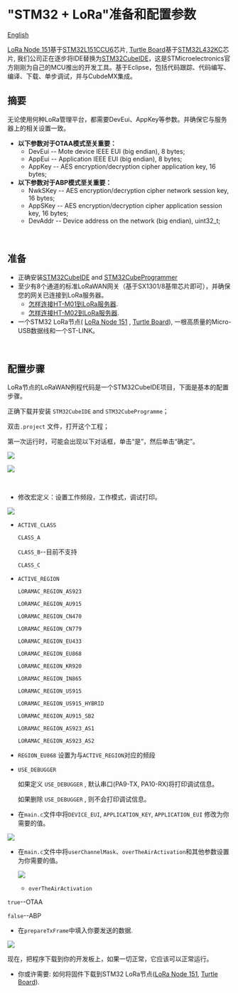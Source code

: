 # "STM32 + LoRa"准备和配置参数
[English](https://heltec-automation-docs.readthedocs.io/en/latest/stm32/lorawan/config_parameter.html)

[LoRa Node 151](https://heltec.org/project/lora-node-151/)基于[STM32L151CCU6](https://www.st.com/resource/en/datasheet/stm32l151cc.pdf)芯片, [Turtle Board](https://heltec.org/project/turtle-board/)基于[STM32L432KC](https://www.st.com/resource/en/datasheet/stm32l432KC.pdf)芯片, 我们公司正在逐步将IDE替换为[STM32CubeIDE](https://www.st.com/en/development-tools/stm32cubeide.html)，这是STMicroelectronics官方刚刚为自己的MCU推出的开发工具。基于Eclipse，包括代码跟踪、代码编写、编译、下载、单步调试，并与CubdeMX集成。

## 摘要

无论使用何种LoRa管理平台，都需要DevEui、AppKey等参数。并确保它与服务器上的相关设置一致。

- **以下参数对于OTAA模式至关重要：**
  - DevEui -- Mote device IEEE EUI (big endian), 8 bytes;
  - AppEui -- Application IEEE EUI (big endian), 8 bytes;
  - AppKey -- AES encryption/decryption cipher application key, 16 bytes;
- **以下参数对于ABP模式至关重要：**
  - NwkSKey -- AES encryption/decryption cipher network session key, 16 bytes;
  - AppSKey -- AES encryption/decryption cipher application session key, 16 bytes;
  - DevAddr -- Device address on the network (big endian), uint32_t;

&nbsp;

## 准备

- 正确安装[STM32CubeIDE](https://www.st.com/zh/development-tools/stm32cubeide.html#get-software) and [STM32CubeProgrammer](https://www.st.com/zh/development-tools/stm32cubeprog.html)
- 至少有8个通道的标准LoRaWAN网关（基于SX1301/8基带芯片即可），并确保您的网关已连接到LoRa服务器。
  - [怎样连接HT-M01到LoRa服务器](https://heltec-automation.readthedocs.io/zh_CN/latest/gateway/ht-m01/connect_to_server.html).
  - [怎样连接HT-M02到LoRa服务器](https://heltec-automation.readthedocs.io/zh_CN/latest/gateway/ht-m02_4g/quick_start_4g.html#lora).
- 一个STM32 LoRa节点( [LoRa Node 151](https://heltec.org/project/lora-node-151/) , [Turtle Board](https://heltec.org/project/turtle-board/)), 一根高质量的Micro-USB数据线和一个ST-LINK。

&nbsp;

## 配置步骤

LoRa节点的LoRaWAN例程代码是一个STM32CubeIDE项目，下面是基本的配置步骤。

正确下载并安装 `STM32CubeIDE` and `STM32CubeProgramme`；

双击`.project` 文件，打开这个工程；

第一次运行时，可能会出现以下对话框，单击“是”，然后单击“确定”。

![](img/config_parameter/01.png)

![](img/config_parameter/02.png)

&nbsp;

- 修改宏定义：设置工作频段，工作模式，调试打印。

![](img/config_parameter/03.png)

  - `ACTIVE_CLASS`

    `CLASS_A`

    `CLASS_B`--目前不支持

    `CLASS_C`

   - `ACTIVE_REGION`

     `LORAMAC_REGION_AS923`

     `LORAMAC_REGION_AU915`

     `LORAMAC_REGION_CN470`

     `LORAMAC_REGION_CN779`

     `LORAMAC_REGION_EU433`

     `LORAMAC_REGION_EU868`

     `LORAMAC_REGION_KR920`

     `LORAMAC_REGION_IN865`

     `LORAMAC_REGION_US915`

     `LORAMAC_REGION_US915_HYBRID`

     `LORAMAC_REGION_AU915_SB2`

     `LORAMAC_REGION_AS923_AS1`

     `LORAMAC_REGION_AS923_AS2`

   - `REGION_EU868`
     设置为与`ACTIVE_REGION`对应的频段
   - `USE_DEBUGGER` 

     如果定义 `USE_DEBUGGER` , 默认串口(PA9-TX, PA10-RX)将打印调试信息。

     如果删除 `USE_DEBUGGER` , 则不会打印调试信息。

- 在`main.c`文件中将`DEVICE_EUI`, `APPLICATION_KEY`, `APPLICATION_EUI` 修改为你需要的值。

![](img/config_parameter/04.png)

- 在`main.c`文件中将`userChannelMask`、`overTheAirActivation`和其他参数设置为你需要的值。

  ![](img/config_parameter/05.png)

  - `overTheAirActivation`

`true`--OTAA

`false`--ABP

- 在`prepareTxFrame`中填入你要发送的数据.

![](img/config_parameter/06.png)

现在，把程序下载到你的开发板上，如果一切正常，它应该可以正常运行。

- 你或许需要: 如何将固件下载到STM32 LoRa节点([LoRa Node 151](https://heltec-automation-docs.readthedocs.io/en/latest/stm32/lora_node_151/download_firmware.html), [Turtle Board](https://heltec-automation-docs.readthedocs.io/en/latest/stm32/turtle_board/download_firmware.html)).
